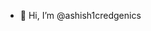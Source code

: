 - 👋 Hi, I’m @ashish1credgenics

<!---
ashish1credgenics/ashish1credgenics is a ✨ special ✨ repository because its `README.md` (this file) appears on your GitHub profile.
You can click the Preview link to take a look at your changes.
--->
